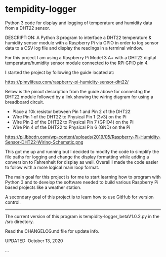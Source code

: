 # tempidity-logger

Python 3 code for display and logging of temperature and humidity data from a DHT22 sensor.

DESCRIPTION: A Python 3 program to interface a DHT22 temperature & humidity sensor module with a
             Raspberry Pi via GPIO in order to log sensor data to a CSV log file
             and display the readings in a terminal window.

For this project I am using a Raspberry Pi Model 3 A+ with a DHT22 digital 
temperature/humidity sensor module connected to the RPi GPIO pin 4.

I started the project by following the guide located at:

https://pimylifeup.com/raspberry-pi-humidity-sensor-dht22/

Below is the pinout description from the guide above for connectng the DHT22 module followed by a link showing the wiring
diagram for using a breadboard circuit.

   - Place a 10k resistor between Pin 1 and Pin 2 of the DHT22
   - Wire Pin 1 of the DHT22 to Physical Pin 1 (3v3) on the Pi
   - Wire Pin 2 of the DHT22 to Physical Pin 7 (GPIO4) on the Pi
   - Wire Pin 4 of the DHT22 to Physical Pin 6 (GND) on the Pi


https://pi.lbbcdn.com/wp-content/uploads/2019/05/Raspberry-Pi-Humidity-Sensor-DHT22-Wiring-Schematic.png

This got me up and running but I decided to modify the code to simplify the file paths for logging and change
the display formatting while adding a conversion to Fahrenheit for display as well. Overall I made the code easier to
follow with a more logical main loop format.

The main goal for this project is for me to start learning how to program with Python 3 and to develop
the software needed to build various Raspberry Pi based projects like a weather station.

A secondary goal of this project is to learn how to use GitHub for version control.

***********************************************************************************

The current version of this program is tempidity-logger_betaV1.0.2.py in the /src directory.

Read the CHANGELOG.md file for update info.

UPDATED: October 13, 2020

...
